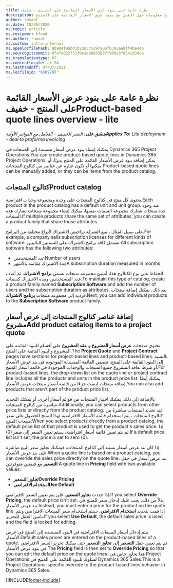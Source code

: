 ```yaml
---
title: نظرة عامة على بنود عرض الأسعار القائمة على المنتج - خفيف
description: يقدم هذا الموضوع معلومات حول العمل مع بنود عرض الأسعار القائمة على المنتج.
author: rumant
ms.date: 10/30/2020
ms.topic: article
ms.reviewer: kfend
ms.author: rumant
ms.custom: intro-internal
ms.openlocfilehash: 8b904f9abd3d2505c5397906f63a5ae8ff4be41b
ms.sourcegitcommit: 0fafe022731f0e1e8693382ff906e3f8541d34ca
ms.translationtype: HT
ms.contentlocale: ar-SA
ms.lasthandoff: 07/07/2021
ms.locfileid: "6369765"
---
```

# <a name="product-based-quote-lines-overview---lite"></a><span data-ttu-id="0067f-103">نظرة عامة على بنود عرض الأسعار القائمة على المنتج - خفيف</span><span class="sxs-lookup"><span data-stu-id="0067f-103">Product-based quote lines overview - lite</span></span>

<span data-ttu-id="0067f-104">_**ينطبق على:** النشر الخفيف – التعامل مع الفواتير الأولية_</span><span class="sxs-lookup"><span data-stu-id="0067f-104">_**Applies To:** Lite deployment - deal to proforma invoicing_</span></span>

<span data-ttu-id="0067f-105">يمكنك إنشاء بنود عرض أسعار مستندة إلى المنتجات في Dynamics 365 Project Operations.</span><span class="sxs-lookup"><span data-stu-id="0067f-105">You can create product-based quote lines in Dynamics 365 Project Operations.</span></span> <span data-ttu-id="0067f-106">يمكن إضافة بنود عرض الأسعار القائمة على المنتج يدويًا، أو يمكنها أو تكون عبارة عن عناصر من كتالوج المنتجات.</span><span class="sxs-lookup"><span data-stu-id="0067f-106">Product-based quote lines can be manually added, or they can be items from the product catalog.</span></span>

## <a name="product-catalog"></a><span data-ttu-id="0067f-107">كتالوج المنتجات</span><span class="sxs-lookup"><span data-stu-id="0067f-107">Product catalog</span></span>

<span data-ttu-id="0067f-108">يحتوي كل منتج في كتالوج المنتجات على وحدة ومجموعة وحدات افتراضية.</span><span class="sxs-lookup"><span data-stu-id="0067f-108">Each product in the product catalog has a default unit and unit group.</span></span> <span data-ttu-id="0067f-109">عند وجود عدة منتجات تشارك مجموعة السمات نفسها، يمكنك إنشاء مجموعة منتجات تشارك هذه السمات.</span><span class="sxs-lookup"><span data-stu-id="0067f-109">If multiple products share the same set of attributes, you can create a product family that share those attributes.</span></span> 

<span data-ttu-id="0067f-110">على سبيل المثال ، تبيع الشركة تراخيص الاشتراك لأنواع مختلفة من البرامج.</span><span class="sxs-lookup"><span data-stu-id="0067f-110">For example, a company sells subscription licenses for different kinds of software.</span></span> <span data-ttu-id="0067f-111">تشتمل كافة برامج الاشتراك على السمتين التاليتين:</span><span class="sxs-lookup"><span data-stu-id="0067f-111">All subscription software has the following two attributes:</span></span>

- <span data-ttu-id="0067f-112">عدد المستخدمين</span><span class="sxs-lookup"><span data-stu-id="0067f-112">Number of users</span></span>
- <span data-ttu-id="0067f-113">مدة الاشتراك مقاسة بالأشهر</span><span class="sxs-lookup"><span data-stu-id="0067f-113">A subscription duration measured in months</span></span>

<span data-ttu-id="0067f-114">للحفاظ على نوع الكتالوج هذا، أنشئ مجموعة منتجات تسمى **برامج الاشتراك**، ثم أضف عدد المستخدمين ومدة الاشتراك كسمات.</span><span class="sxs-lookup"><span data-stu-id="0067f-114">To maintain this type of catalog, create a product family named **Subscription Software** and add the number of users and the subscription duration as attributes.</span></span> <span data-ttu-id="0067f-115">بعد ذلك، يمكنك إضافة منتجات فردية إلى مجموعة منتجات **برنامج الاشتراك**.</span><span class="sxs-lookup"><span data-stu-id="0067f-115">Next, you can add individual products to the **Subscription Software** product family.</span></span>

## <a name="add-product-catalog-items-to-a-project-quote"></a><span data-ttu-id="0067f-116">إضافة عناصر كتالوج المنتجات إلى عرض أسعار مشروع</span><span class="sxs-lookup"><span data-stu-id="0067f-116">Add product catalog items to a project quote</span></span>

<span data-ttu-id="0067f-117">تحتوي صفحات **عرض أسعار المشروع** و **عقد المشروع** على أقسام للبنود القائمة على المشروع والبنود القائمة على المنتج.</span><span class="sxs-lookup"><span data-stu-id="0067f-117">The **Project Quote** and **Project Contract** pages have sections for project-based lines and product-based lines.</span></span> <span data-ttu-id="0067f-118">بالنسبة إلى البنود القائمة على المنتج، تتضمن القائمة المنسدلة الموجودة في بند عرض الأسعار أو شرط تعاقد المشروع جميع المنتجات والوحدات الموجودة في قائمة أسعار المنتج.</span><span class="sxs-lookup"><span data-stu-id="0067f-118">For product-based lines, the drop-down list on the quote line or project contract line includes all the products and units in the product price list.</span></span> <span data-ttu-id="0067f-119">يمكنك أيضًا إضافة منتجات ليست جزءًا من قائمة أسعار منتجات عرض الأسعار.</span><span class="sxs-lookup"><span data-stu-id="0067f-119">You can also add products that aren't part of the product price list.</span></span>

<span data-ttu-id="0067f-120">بالإضافة إلى ذلك، يمكنك اختيار المنتجات من قوائم أسعار أخرى، أو يمكنك التحديد مباشرة من كتالوج المنتجات.</span><span class="sxs-lookup"><span data-stu-id="0067f-120">Additionally, you can select products from other price lists or directly from the product catalog.</span></span> <span data-ttu-id="0067f-121">عند تحديد المنتجات مباشرةً من كتالوج المنتجات ، يتم استخدام قائمة الأسعار الافتراضية لهذا المنتج للحصول على سعر مبيعات المنتج.</span><span class="sxs-lookup"><span data-stu-id="0067f-121">When you select products directly from a product catalog, the default price list of that product is used to get the product's sales price.</span></span> <span data-ttu-id="0067f-122">إذا لم يتم تعيين قائمة أسعار افتراضية، سيتم تعيين السعر إلى صفر (0).</span><span class="sxs-lookup"><span data-stu-id="0067f-122">If a default price list isn't set, the price is set to zero (0).</span></span>

<span data-ttu-id="0067f-123">إذا كان بند عرض أسعار يستند إلى كتالوج المنتجات، فيمكنك تجاوز سعر البيع مباشرة على بند عرض الأسعار.</span><span class="sxs-lookup"><span data-stu-id="0067f-123">When a quote line is based on a product catalog, you can override the sales price directly on the quote line.</span></span> <span data-ttu-id="0067f-124">بند عرض أسعار في حقل **التسعير** مع قيمتين متوفرتين:</span><span class="sxs-lookup"><span data-stu-id="0067f-124">A quote line in **Pricing** field with two available values:</span></span>

- <span data-ttu-id="0067f-125">**تجاوز التسعير**</span><span class="sxs-lookup"><span data-stu-id="0067f-125">**Override Pricing**</span></span>
- <span data-ttu-id="0067f-126">**‏‏استخدام الافتراضي**</span><span class="sxs-lookup"><span data-stu-id="0067f-126">**Use Default**</span></span>

<span data-ttu-id="0067f-127">إذا حددت **تجاوز التسعير**، فلن يتم تعيين السعر الافتراضي.</span><span class="sxs-lookup"><span data-stu-id="0067f-127">If you select **Override Pricing**, the default price isn't set.</span></span> <span data-ttu-id="0067f-128">بدلاً من ذلك، يجب عليك إدخال سعر للمنتج في بند عرض الأسعار.</span><span class="sxs-lookup"><span data-stu-id="0067f-128">Instead, you must enter a price for the product on the quote line.</span></span> <span data-ttu-id="0067f-129">إذا قمت بتحديد **استخدام الافتراضي**، سيتم استخدام سعر المبيعات الافتراضي ويتم تامين الحقل للتحرير.</span><span class="sxs-lookup"><span data-stu-id="0067f-129">If you select **Use Default**, the default sales price is used and the field is locked for editing.</span></span>

<span data-ttu-id="0067f-130">بيتم إدخال أسعار المبيعات الافتراضية في البنود المستندة إلى المنتج في عرض الأسعار.</span><span class="sxs-lookup"><span data-stu-id="0067f-130">Default sales prices are entered on the product-based lines of a quote.</span></span> <span data-ttu-id="0067f-131">ثم يتم تعيين حقل **التسعير** إلى **تجاوز التسعير** حتى يمكنك تحرير السعر الافتراضي في بنود عرض الأسعار.</span><span class="sxs-lookup"><span data-stu-id="0067f-131">The **Pricing** field is then set to **Override Pricing** so that you can edit the default price on the quote lines.</span></span> <span data-ttu-id="0067f-132">هذا تجاوز خاص في Project Operations لسلوك للبنود القائمة على المنتج في Dynamics 365 Sales.</span><span class="sxs-lookup"><span data-stu-id="0067f-132">This is a Project Operations-specific override to the product-based lines behavior in Dynamics 365 Sales.</span></span>


[!INCLUDE[footer-include](../../includes/footer-banner.md)]
